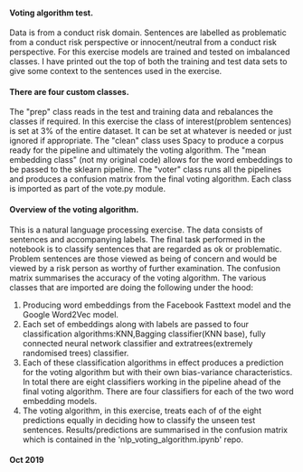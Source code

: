 #### Voting algorithm test.
Data is from a conduct risk domain. Sentences are labelled as problematic from a conduct risk perspective or innocent/neutral from a conduct risk perspective. For this exercise models are trained and tested on imbalanced classes. I have printed out the top of both the training and test data sets to give some context to the sentences used in the exercise.

#### There are four custom classes.
The "prep" class reads in the test and training data and rebalances the classes if required. In this exercise the class of interest(problem sentences) is set at 3% of the entire dataset. It can be set at whatever is needed or just ignored if appropriate. The "clean" class uses Spacy to produce a corpus ready for the pipeline and ultimately the voting algorithm. The "mean embedding class" (not my original code) allows for the word embeddings to be passed to the sklearn pipeline. The "voter" class runs all the pipelines and produces a confusion matrix from the final voting algorithm. Each class is imported as part of the vote.py module.

#### Overview of the voting algorithm.
This is a natural language processing exercise. The data consists of sentences and accompanying labels. The final task performed in the notebook is to classify sentences that are regarded as ok or problematic. Problem sentences are those viewed as being of concern and would be viewed by a risk person as worthy of further examination. The confusion matrix summarises the accuracy of the voting algorithm. The various classes that are imported are doing the following under the hood:

1. Producing word embeddings from the Facebook Fasttext model and the Google Word2Vec model.
2. Each set of embeddings along with labels are passed to four classification algorithms:KNN,Bagging classifier(KNN base), fully connected neural network classifier and extratrees(extremely randomised trees) classifier. 
3. Each of these classification algorithms in effect produces a prediction for the voting algorithm but with their own bias-variance characteristics. In total there are eight classifiers working in the pipeline ahead of the final voting algorithm. There are four classifiers for each of the two word embedding models.
4. The voting algorithm, in this exercise, treats each of of the eight predictions equally in deciding how to classify the unseen test sentences. Results/predictions are summarised in the confusion matrix which is contained in the 'nlp_voting_algorithm.ipynb' repo.
#### Oct 2019

